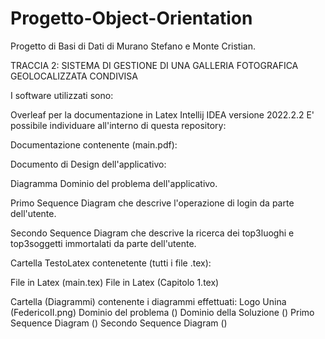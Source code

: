 # Progetto-Object-Orientation
Progetto di Basi di Dati di Murano Stefano e Monte Cristian.

TRACCIA 2: SISTEMA DI GESTIONE DI UNA GALLERIA FOTOGRAFICA GEOLOCALIZZATA CONDIVISA

I software utilizzati sono:

Overleaf per la documentazione in Latex
Intellij IDEA versione 2022.2.2
E' possibile individuare all'interno di questa repository:

Documentazione contenente (main.pdf):

Documento di Design dell'applicativo:

Diagramma Dominio del problema dell'applicativo.

Primo Sequence Diagram che descrive l'operazione di login da parte dell'utente.

Secondo Sequence Diagram che descrive la ricerca dei top3luoghi e top3soggetti immortalati da parte dell'utente.

Cartella TestoLatex contenetente (tutti i file .tex):

File in Latex (main.tex)
File in Latex (Capitolo 1.tex)

Cartella (Diagrammi) contenente i diagrammi effettuati:
Logo Unina (FedericoII.png)
Dominio del problema ()
Dominio della Soluzione ()
Primo Sequence Diagram ()
Secondo Sequence Diagram ()
